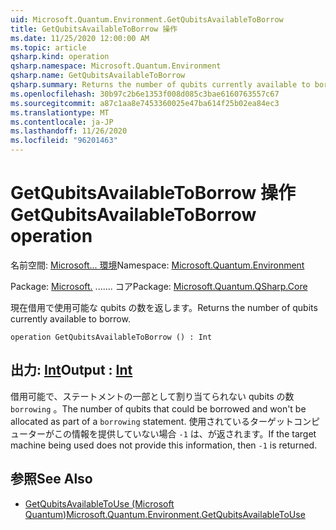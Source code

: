 ```yaml
---
uid: Microsoft.Quantum.Environment.GetQubitsAvailableToBorrow
title: GetQubitsAvailableToBorrow 操作
ms.date: 11/25/2020 12:00:00 AM
ms.topic: article
qsharp.kind: operation
qsharp.namespace: Microsoft.Quantum.Environment
qsharp.name: GetQubitsAvailableToBorrow
qsharp.summary: Returns the number of qubits currently available to borrow.
ms.openlocfilehash: 30b97c2b6e1353f008d085c3bae6160763557c67
ms.sourcegitcommit: a87c1aa8e7453360025e47ba614f25b02ea84ec3
ms.translationtype: MT
ms.contentlocale: ja-JP
ms.lasthandoff: 11/26/2020
ms.locfileid: "96201463"
---
```

# <a name="getqubitsavailabletoborrow-operation"></a><span data-ttu-id="79a2f-102">GetQubitsAvailableToBorrow 操作</span><span class="sxs-lookup"><span data-stu-id="79a2f-102">GetQubitsAvailableToBorrow operation</span></span>

<span data-ttu-id="79a2f-103">名前空間: [Microsoft... 環境](xref:Microsoft.Quantum.Environment)</span><span class="sxs-lookup"><span data-stu-id="79a2f-103">Namespace: [Microsoft.Quantum.Environment](xref:Microsoft.Quantum.Environment)</span></span>

<span data-ttu-id="79a2f-104">Package: [Microsoft.](https://nuget.org/packages/Microsoft.Quantum.QSharp.Core) ....... コア</span><span class="sxs-lookup"><span data-stu-id="79a2f-104">Package: [Microsoft.Quantum.QSharp.Core](https://nuget.org/packages/Microsoft.Quantum.QSharp.Core)</span></span>


<span data-ttu-id="79a2f-105">現在借用で使用可能な qubits の数を返します。</span><span class="sxs-lookup"><span data-stu-id="79a2f-105">Returns the number of qubits currently available to borrow.</span></span>

```qsharp
operation GetQubitsAvailableToBorrow () : Int
```


## <a name="output--int"></a><span data-ttu-id="79a2f-106">出力: [Int](xref:microsoft.quantum.lang-ref.int)</span><span class="sxs-lookup"><span data-stu-id="79a2f-106">Output : [Int](xref:microsoft.quantum.lang-ref.int)</span></span>

<span data-ttu-id="79a2f-107">借用可能で、ステートメントの一部として割り当てられない qubits の数 `borrowing` 。</span><span class="sxs-lookup"><span data-stu-id="79a2f-107">The number of qubits that could be borrowed and won't be allocated as part of a `borrowing` statement.</span></span>
<span data-ttu-id="79a2f-108">使用されているターゲットコンピューターがこの情報を提供していない場合 `-1` は、が返されます。</span><span class="sxs-lookup"><span data-stu-id="79a2f-108">If the target machine being used does not provide this information, then `-1` is returned.</span></span>

## <a name="see-also"></a><span data-ttu-id="79a2f-109">参照</span><span class="sxs-lookup"><span data-stu-id="79a2f-109">See Also</span></span>

- [<span data-ttu-id="79a2f-110">GetQubitsAvailableToUse (Microsoft Quantum)</span><span class="sxs-lookup"><span data-stu-id="79a2f-110">Microsoft.Quantum.Environment.GetQubitsAvailableToUse</span></span>](xref:Microsoft.Quantum.Environment.GetQubitsAvailableToUse)